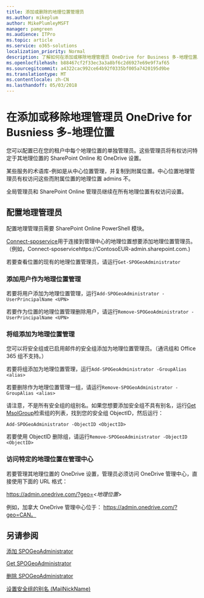 ```yaml
---
title: 添加或删除的地理位置管理员
ms.author: mikeplum
author: MikePlumleyMSFT
manager: pamgreen
ms.audience: ITPro
ms.topic: article
ms.service: o365-solutions
localization_priority: Normal
description: 了解如何在添加或移除地理管理员 OneDrive for Business 多-地理位置。
ms.openlocfilehash: b88467cf2f33ec3a3a8bf6c2d6927e69e9f7af65
ms.sourcegitcommit: a4322cac992ce64b92f0335bf005a7420195d9be
ms.translationtype: MT
ms.contentlocale: zh-CN
ms.lasthandoff: 05/03/2018
---
```

# <a name="add-or-remove-a-geo-administrator-in-onedrive-for-busniess-multi-geo"></a>在添加或移除地理管理员 OneDrive for Busniess 多-地理位置

您可以配置已在您的租户中每个地理位置的单独管理员。这些管理员将有权访问特定于其地理位置的 SharePoint Online 和 OneDrive 设置。

某些服务的术语库-例如是从中心位置管理，并复制到附属位置。中心位置地理管理员有权访问这些而附属位置的地理位置 admins 不。

全局管理员和 SharePoint Online 管理员继续在所有地理位置有权访问设置。

## <a name="configuring-geo-administrators"></a>配置地理管理员

配置地理管理员需要 SharePoint Online PowerShell 模块。

[Connect-sposervice](https://docs.microsoft.com/powershell/module/sharepoint-online/Connect-SPOService)用于连接到管理中心的地理位置想要添加地理位置管理员。（例如，Connect-sposervicehttps://ContosoEUR-admin.sharepoint.com.)

若要查看位置的现有的地理位置管理员，请运行`Get-SPOGeoAdministrator`

### <a name="adding-a-user-as-a-geo-admin"></a>添加用户作为地理位置管理

若要将用户添加为地理位置管理，运行`Add-SPOGeoAdministrator -UserPrincipalName <UPN>`

若要作为位置的地理位置管理删除用户，请运行`Remove-SPOGeoAdministrator -UserPrincipalName <UPN>`

### <a name="adding-a-group-as-a-geo-admin"></a>将组添加为地理位置管理

您可以将安全组或已启用邮件的安全组添加为地理位置管理员。（通讯组和 Office 365 组不支持。）

若要将组添加为地理位置管理，运行`Add-SPOGeoAdministrator -GroupAlias <alias>`

若要删除作为地理位置管理一组，请运行`Remove-SPOGeoAdministrator -GroupAlias <alias>`

请注意，不是所有安全组的组别名。如果您想要添加安全组不具有别名，运行[Get MsolGroup](https://docs.microsoft.com/en-us/powershell/module/msonline/get-msolgroup)检索组的列表，找到您的安全组 ObjectID，然后运行：

`Add-SPOGeoAdministrator -ObjectID <ObjectID>`

若要使用 ObjectID 删除组，请运行`Remove-SPOGeoAdministrator -ObjectID <ObjectID>`

### <a name="accessing-the-admin-center-for-a-specific-geo-location"></a>访问特定的地理位置在管理中心

若要管理其地理位置的 OneDrive 设置，管理员必须访问 OneDrive 管理中心，直接使用下面的 URL 格式：

https://admin.onedrive.com/?geo=<*地理位置*>

例如，加拿大 OneDrive 管理中心位于： https://admin.onedrive.com/?geo=CAN。

## <a name="see-also"></a>另请参阅

[添加 SPOGeoAdministrator](https://docs.microsoft.com/powershell/module/sharepoint-online/add-spogeoadministrator)

[Get SPOGeoAdministrator](https://docs.microsoft.com/powershell/module/sharepoint-online/get-spogeoadministrator)

[删除 SPOGeoAdministrator](https://docs.microsoft.com/powershell/module/sharepoint-online/remove-spogeoadministrator)

[设置安全组的别名 (MailNickName)](https://docs.microsoft.com/en-us/powershell/module/azuread/set-azureadgroup)